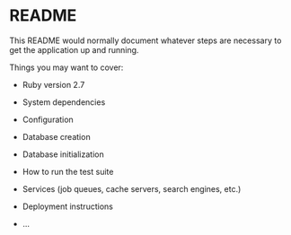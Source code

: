 # README

This README would normally document whatever steps are necessary to get the
application up and running.

Things you may want to cover:

* Ruby version 2.7

* System dependencies

* Configuration

* Database creation

* Database initialization

* How to run the test suite

* Services (job queues, cache servers, search engines, etc.)

* Deployment instructions
 
* ...
